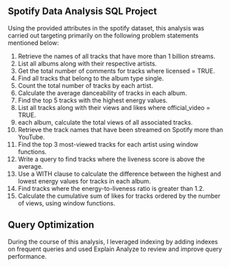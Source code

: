 ## Spotify Data Analysis SQL Project
Using the provided attributes in the spotify dataset, this analysis was carried out targeting primarily on the following problem statements mentioned below: 

1. Retrieve the names of all tracks that have more than 1 billion streams.
2. List all albums along with their respective artists.
3. Get the total number of comments for tracks where licensed = TRUE.
4. Find all tracks that belong to the album type single.
5. Count the total number of tracks by each artist.
6. Calculate the average danceability of tracks in each album.
7. Find the top 5 tracks with the highest energy values.
8. List all tracks along with their views and likes where official_video = TRUE.
9. each album, calculate the total views of all associated tracks.
10. Retrieve the track names that have been streamed on Spotify more than YouTube.
11. Find the top 3 most-viewed tracks for each artist using window functions.
12. Write a query to find tracks where the liveness score is above the average.
13. Use a WITH clause to calculate the difference between the highest and lowest energy values for tracks in each album.
14. Find tracks where the energy-to-liveness ratio is greater than 1.2.
15. Calculate the cumulative sum of likes for tracks ordered by the number of views, using window functions.


## Query Optimization
During the course of this analysis, I leveraged indexing by adding indexes on frequent queries and used Explain Analyze to review and improve query performance.

